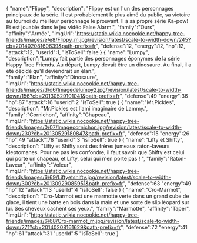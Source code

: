 {
    "name":"Flippy",
    "description": "Flippy est un l'un des personnages principaux de la série. Il est probablement le plus aimé du public, sa victoire au tournoi du meilleur personnage le prouvant. Il a sa propre série Ka-pow! Et est jouable dans le jeu vidéo False Alarm.",
    "family":"Ours",
    "affinity":"Armée",
    "imgUrl":"https://static.wikia.nocookie.net/happy-tree-friends/images/e/e8/Flippy_m.jpg/revision/latest/scale-to-width-down/245?cb=20140208160639&path-prefix=fr",
    "defense":12,
    "energy":12,
    "hp":12,
    "attack":12,
    "userId":1,
    "isToSell":false
}
{
    "name":"Lumpy",
    "description":"Lumpy fait partie des personnages éponymes de la série Happy Tree Friends. Au départ, Lumpy devait être un dinosaure. Au final, il a été décidé qu'il deviendrait un élan.",  
    "family":"Elan",
    "affinity":"Dinosaure",
    "imgUrl":"https://static.wikia.nocookie.net/happy-tree-friends/images/d/d6/Imagedelumpy2.jpg/revision/latest/scale-to-width-down/156?cb=20130529101041&path-prefix=fr",
    "defense":49
    "energy":36
    "hp":87
    "attack":16
    "userId":2
    "isToSell": true
}
{
    "name":"Mr.Pickles",
    "description": "Mr.Pickles est l'ami imaginaire de Lammy.",
    "family":"Cornichon",
    "affinity":"Chapeau",
    "imgUrl":"https://static.wikia.nocookie.net/happy-tree-friends/images/0/07/Imagecornichon.jpg/revision/latest/scale-to-width-down/230?cb=20130529180847&path-prefix=fr",
    "defense":15
    "energy":26
    "hp":49
    "attack":78
    "userId":3
    "isToSell": true
}
{
    "name":"Lifty et Shifty",
    "description": "Lifty et Shifty sont des frères jumeaux raton-laveurs kleptomanes. Pour ne pas les confondre, il faut savoir que Shifty est celui qui porte un chapeau, et Lifty, celui qui n'en porte pas ! ",
    "family":"Raton-Laveur",
    "affinity":"Voleur",
    "imgUrl":"https://static.wikia.nocookie.net/happy-tree-friends/images/6/69/Liftyetshifty.jpg/revision/latest/scale-to-width-down/300?cb=20130929085951&path-prefix=fr",
    "defense":63
    "energy":49
    "hp":12
    "attack":13
    "userId":4
    "isToSell": false
}
{
    "name":"Cro-Marmot",
    "description": "Cro-Marmot est une marmotte verte dans un grand cube de glace, il tient une batte en bois dans la main et une sorte de slip léopard sur lui. Ses cheveux cachent ses yeux.",
    "family":"Marmotte",
    "affinity":"Taper",
    "imgUrl":"https://static.wikia.nocookie.net/happy-tree-friends/images/6/68/Cro-marmot_m.jpg/revision/latest/scale-to-width-down/271?cb=20140208161629&path-prefix=fr",
    "defense":72
    "energy":41
    "hp":61
    "attack":31
    "userId":5
    "isToSell": true
}
